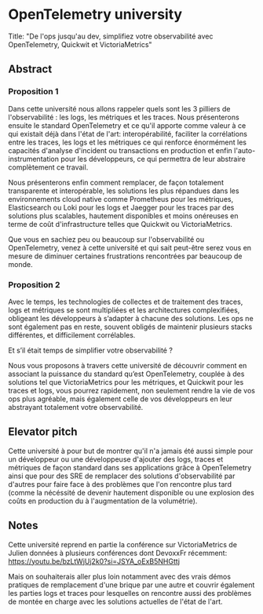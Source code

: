 # OpenTelemetry university

Title: "De l'ops jusqu'au dev, simplifiez votre observabilité avec OpenTelemetry, Quickwit et VictoriaMetrics"

## Abstract

### Proposition 1

Dans cette université nous allons rappeler quels sont les 3 pilliers de l'observabilité : les logs, les métriques et les traces. Nous présenterons ensuite le standard OpenTelemetry et ce qu'il apporte comme valeur à ce qui existait déjà dans l'état de l'art: interopérabilité, faciliter la corrélations entre les traces, les logs et les métriques ce qui renforce énormément les capacités d'analyse d'incident ou transactions en production et enfin l'auto-instrumentation pour les développeurs, ce qui permettra de leur abstraire complètement ce travail.

Nous présenterons enfin comment remplacer, de façon totalement transparente et interopérable, les solutions les plus répandues dans les environnements cloud native comme Prometheus pour les métriques, Elasticsearch ou Loki pour les logs et Jaegger pour les traces par des solutions plus scalables, hautement disponibles et moins onéreuses en terme de coût d'infrastructure telles que Quickwit ou VictoriaMetrics.

Que vous en sachiez peu ou beaucoup sur l'observabilité ou OpenTelemetry, venez à cette université et qui sait peut-être serez vous en mesure de diminuer certaines frustrations rencontrées par beaucoup de monde.

### Proposition 2

Avec le temps, les technologies de collectes et de traitement des traces, logs et métriques se sont multipliées et les architectures complexifiées, obligeant les développeurs à s’adapter à chacune des solutions. Les ops ne sont également pas en reste, souvent obligés de maintenir plusieurs stacks différentes, et difficilement corrélables.

Et s’il était temps de simplifier votre observabilité ?

Nous vous proposons à travers cette université de découvrir comment en associant la puissance du standard qu’est OpenTelemetry, couplée à des solutions tel que VictoriaMetrics pour les métriques, et Quickwit pour les traces et logs, vous pourrez rapidement, non seulement rendre la vie de vos ops plus agréable, mais également celle de vos développeurs en leur abstrayant totalement votre observabilité.

## Elevator pitch

Cette université à pour but de montrer qu'il n'a jamais été aussi simple pour un développeur ou une développeuse d'ajouter des logs, traces et métriques de façon standard dans ses applications grâce à OpenTelemetry ainsi que pour des SRE de remplacer des solutions d'observabilité par d'autres pour faire face à des problèmes que l'on rencontre plus tard (comme la nécéssité de devenir hautement disponible ou une explosion des coûts en production du à l'augmentation de la volumétrie).

## Notes

Cette université reprend en partie la conférence sur VictoriaMetrics de Julien données à plusieurs conférences dont DevoxxFr récemment: https://youtu.be/bzLtWjUj2k0?si=JSYA_oExB5NHGttj 

Mais on souhaiterais aller plus loin notamment avec des vrais démos pratiques de remplacement d'une brique par une autre et couvrir également les parties logs et traces pour lesquelles on rencontre aussi des problèmes de montée en charge avec les solutions actuelles de l'état de l'art.

